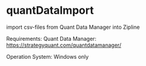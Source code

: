 # quantDataImport
import csv-files from Quant Data Manager into Zipline

Requirements:
Quant Data Manager: https://strategyquant.com/quantdatamanager/

Operation System: Windows only
